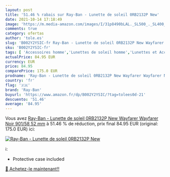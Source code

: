 ```yaml
---
layout: post
title: '51.46 % rabais sur Ray-Ban - Lunette de soleil 0RB2132P New'
date: 2021-10-14 17:18:49
image: 'https://m.media-amazon.com/images/I/31p8490bLAL._SL500_._SL400_.jpg'
comments: true
category: ofertas
author: 'tole.es'
slug: 'B002Y2YSIC-fr Ray-Ban - Lunette de soleil 0RB2132P New Wayfarer Wayfarer...'
sku: 'B002Y2YSIC-fr'
tags: [ 'Accessoires homme','Lunettes de soleil homme','Lunettes et Accessoires homme','Vêtements','Vêtements homme','ray-ban', ]
actualPrice: 84.95 EUR
currency: EUR
price: 84.95
comparePrice: 175.0 EUR
prodname: 'Ray-Ban - Lunette de soleil 0RB2132P New Wayfarer Wayfarer Noir  901/58  52 mm'
country: 'fr'
flag: '🇫🇷'
brand: 'Ray-Ban'
buyurl: 'https://www.amazon.fr/dp/B002Y2YSIC/?tag=tolees0d-21'
descuento: '51.46'
average: '84.95'
---
```


Vous avez [Ray-Ban - Lunette de soleil 0RB2132P New Wayfarer Wayfarer Noir  901/58  52 mm](https://www.amazon.fr/dp/B002Y2YSIC/?tag=tolees0d-21)  à  51.46 % de réduction, prix final  84.95 EUR (original: 175.0 EUR) ici:

[![Ray-Ban - Lunette de soleil 0RB2132P New](https://m.media-amazon.com/images/I/31p8490bLAL._SL500_._SL400_.jpg)](https://www.amazon.fr/dp/B002Y2YSIC/?tag=tolees0d-21)

ℹ️:

- Protective case included

[🛒 Achetez-le maintenant!!](https://www.amazon.fr/dp/B002Y2YSIC/?tag=tolees0d-21)
